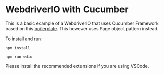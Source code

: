 # WebdriverIO with Cucumber

This is a basic example of a WebdriverIO that uses Cucumber Framework based on this [boilerplate](https://github.com/webdriverio/cucumber-boilerplate). This however uses Page object pattern instead.

To install and run:

```
npm install

npm run wdio
```

Please install the recommended extensions if you are using VSCode.
